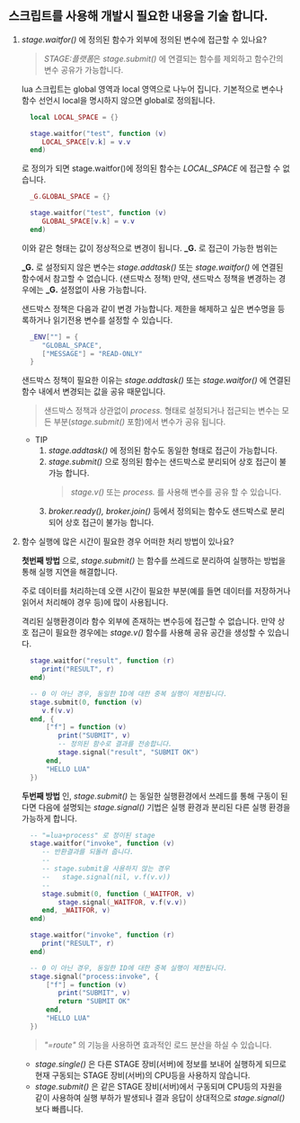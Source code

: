 ## 스크립트를 사용해 개발시 필요한 내용을 기술 합니다.

1. *stage.waitfor()* 에 정의된 함수가 외부에 정의된 변수에 접근할 수 있나요?

   > *STAGE:플랫폼*은 *stage.submit()* 에 연결되는 함수를 제외하고 함수간의 변수 공유가 가능합니다.

   lua 스크립트는 global 영역과 local 영역으로 나누어 집니다. 기본적으로 변수나 함수 선언시 local을 명시하지 않으면 global로 정의됩니다.
   
   ```lua
     local LOCAL_SPACE = {}

     stage.waitfor("test", function (v)
        LOCAL_SPACE[v.k] = v.v
     end)
   ```

   로 정의가 되면 stage.waitfor()에 정의된 함수는 *LOCAL_SPACE* 에 접근할 수 없습니다.

   ```lua
     _G.GLOBAL_SPACE = {}

     stage.waitfor("test", function (v)
        GLOBAL_SPACE[v.k] = v.v
     end)
   ```

   이와 같은 형태는 값이 정상적으로 변경이 됩니다. **_G.** 로 접근이 가능한 범위는 

   **_G.** 로 설정되지 않은 변수는 *stage.addtask()* 또는 *stage.waitfor()* 에 연결된 함수에서 참고할 수 없습니다. (샌드박스 정책)
   만약, 샌드박스 정책을 변경하는 경우에는 **_G.** 설정없이 사용 가능합니다.

   샌드박스 정책은 다음과 같이 변경 가능합니다. 제한을 해제하고 싶은 변수명을 등록하거나 읽기전용 변수를 설정할 수 있습니다. 

   ```lua
     _ENV[""] = {
        "GLOBAL_SPACE", 
        ["MESSAGE"] = "READ-ONLY"
     }
   ```

   샌드박스 정책이 필요한 이유는 *stage.addtask()* 또는 *stage.waitfor()* 에 연결된 함수 내에서 변경되는 값을 공유 때문입니다.

   > 샌드박스 정책과 상관없이 *process.* 형태로 설정되거나 접근되는 변수는 모든 부분(*stage.submit()* 포함)에서 변수가 공유 됩니다.

   * TIP
     1. *stage.addtask()* 에 정의된 함수도 동일한 형태로 접근이 가능합니다.
     1. *stage.submit()* 으로 정의된 함수는 샌드박스로 분리되어 상호 접근이 불가능 합니다.
        > *stage.v()* 또는 *process.* 를 사용해 변수를 공유 할 수 있습니다.
     1. *broker.ready(), broker.join()* 등에서 정의되는 함수도 샌드박스로 분리되어 상호 접근이 불가능 합니다.
   
1. 함수 실행에 많은 시간이 필요한 경우 어떠한 처리 방법이 있나요?

   **첫번째 방법** 으로, *stage.submit()* 는 함수를 쓰레드로 분리하여 실행하는 방법을 통해 실행 지연을 해결합니다.

   주로 데이터를 처리하는데 오랜 시간이 필요한 부분(예를 들면 데이터를 저장하거나 읽어서 처리해야 경우 등)에 많이 사용됩니다.

   격리된 실행환경이라 함수 외부에 존재하는 변수등에 접근할 수 없습니다. 만약 상호 접근이 필요한 경우에는 *stage.v()* 함수를 사용해 공유 공간을 생성할 수 있습니다.

   ```lua
     stage.waitfor("result", function (r)
        print("RESULT", r)
     end)

     -- 0 이 아닌 경우, 동일한 ID에 대한 중복 실행이 제한됩니다.
     stage.submit(0, function (v)
        v.f(v.v)
     end, { 
         ["f"] = function (v)
            print("SUBMIT", v)
            -- 정의된 함수로 결과를 전송합니다.
            stage.signal("result", "SUBMIT OK")
         end,
         "HELLO LUA"
     })
   ```

   **두번째 방법** 인, *stage.submit()* 는 동일한 실행환경에서 쓰레드를 통해 구동이 된다면 다음에 설명되는 *stage.signal()* 기법은 실행 환경과 분리된  다른 실행 환경을 가능하게 합니다.
   
   ```lua
     -- "=lua+process" 로 정이된 stage
     stage.waitfor("invoke", function (v)
        -- 반환결과를 되돌려 줍니다.
        --
        -- stage.submit을 사용하지 않는 경우
        --   stage.signal(nil, v.f(v.v))
        --
        stage.submit(0, function (_WAITFOR, v)
            stage.signal(_WAITFOR, v.f(v.v))
        end, _WAITFOR, v)
     end)
   ```

   ```lua
     stage.waitfor("invoke", function (r)
        print("RESULT", r)
     end)

     -- 0 이 아닌 경우, 동일한 ID에 대한 중복 실행이 제한됩니다.
     stage.signal("process:invoke", { 
         ["f"] = function (v)
            print("SUBMIT", v)
            return "SUBMIT OK"
         end,
         "HELLO LUA"
     })
   ```
   > *"=route"* 의 기능을 사용하면 효과적인 로드 분산을 하실 수 있습니다.

   * *stage.single()* 은 다른 STAGE 장비(서버)에 정보를 보내어 실행하게 되므로 현재 구동되는 STAGE 장비(서버)의 CPU등을 사용하지 않습니다.
   * *stage.submit()* 은 같은 STAGE 장비(서버)에서 구동되며 CPU등의 자원을 같이 사용하여 실행 부하가 발생되나 결과 응답이 상대적으로 *stage.signal()* 보다 빠릅니다.
